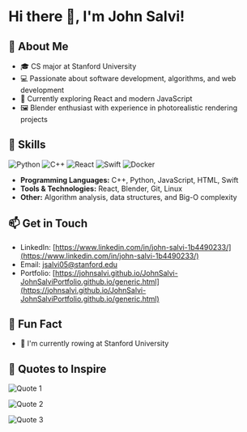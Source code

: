 # Hi there 👋, I'm John Salvi!

## 🚀 About Me
- 🎓 CS major at Stanford University  
- 💻 Passionate about software development, algorithms, and web development  
- 🌟 Currently exploring React and modern JavaScript  
- 🖼️ Blender enthusiast with experience in photorealistic rendering projects  

## 🔧 Skills  
![Python](https://img.shields.io/badge/Python-3776AB?style=for-the-badge&logo=python&logoColor=white) 
![C++](https://img.shields.io/badge/C%2B%2B-00599C?style=for-the-badge&logo=c%2B%2B&logoColor=white) 
![React](https://img.shields.io/badge/React-20232A?style=for-the-badge&logo=react&logoColor=61DAFB)
![Swift](https://img.shields.io/badge/Swift-FA7343?style=for-the-badge&logo=swift&logoColor=white) 
![Docker](https://img.shields.io/badge/Docker-2496ED?style=for-the-badge&logo=docker&logoColor=white)
- **Programming Languages:** C++, Python, JavaScript, HTML, Swift  
- **Tools & Technologies:** React, Blender, Git, Linux  
- **Other:** Algorithm analysis, data structures, and Big-O complexity  

## 📫 Get in Touch
- LinkedIn: [https://www.linkedin.com/in/john-salvi-1b4490233/](https://www.linkedin.com/in/john-salvi-1b4490233/)  
- Email: [jsalvi05@stanford.edu](mailto:jsalvi05@stanford.edu)  
- Portfolio: [https://johnsalvi.github.io/JohnSalvi-JohnSalviPortfolio.github.io/generic.html](https://johnsalvi.github.io/JohnSalvi-JohnSalviPortfolio.github.io/generic.html)

## 🌟 Fun Fact
- 🚣 I'm currently rowing at Stanford University

## 💬 Quotes to Inspire

![Quote 1](https://quotes-github-readme.vercel.app/api?type=horizontal&theme=radical)  

![Quote 2](https://quotes-github-readme.vercel.app/api?type=horizontal&theme=gruvbox)  

![Quote 3](https://quotes-github-readme.vercel.app/api?type=horizontal&theme=tokyonight)

<!---
JohnSalvi/JohnSalvi is a ✨ special ✨ repository because its `README.md` (this file) appears on your GitHub profile.
You can click the Preview link to take a look at your changes.
--->
